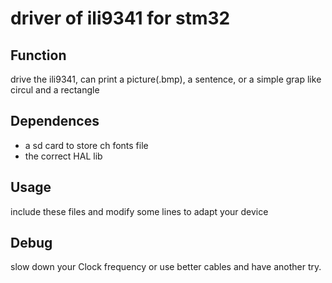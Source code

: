 # driver of ili9341 for stm32

## Function

drive the ili9341, can print a picture(.bmp), a sentence, or a simple grap like circul and a rectangle

## Dependences

- a sd card to store ch fonts file
- the correct HAL lib

## Usage

include these files and modify some lines to adapt your device

## Debug

slow down your Clock frequency or use better cables and have another try.
